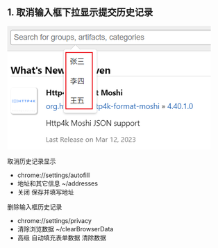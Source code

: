 ## 1. 取消输入框下拉显示提交历史记录

![image-20230313213328960](chrome.assets/image-20230313213328960.png)

取消历史记录显示

+ chrome://settings/autofill
+ 地址和其它信息 ~/addresses
+ 关闭 保存并填写地址

删除输入框历史记录

+ chrome://settings/privacy
+ 清除浏览数据 ~/clearBrowserData
+ 高级 自动填充表单数据 清除数据

